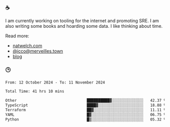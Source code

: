 ### ☕

I am currently working on tooling for the internet and promoting SRE. I am also writing some books and hoarding some data. I like thinking about time. 

Read more:

 - [natwelch.com](https://natwelch.com)
 - [@icco@merveilles.town](https://merveilles.town/@icco)
 - [blog](https://writing.natwelch.com)

### 🕒

<!--START_SECTION:waka-->

```txt
From: 12 October 2024 - To: 11 November 2024

Total Time: 41 hrs 10 mins

Other                               ██████████▓░░░░░░░░░░░░░░   42.37 %
TypeScript                          ████▓░░░░░░░░░░░░░░░░░░░░   18.88 %
Terraform                           ██▓░░░░░░░░░░░░░░░░░░░░░░   11.11 %
YAML                                █▓░░░░░░░░░░░░░░░░░░░░░░░   06.75 %
Python                              █▒░░░░░░░░░░░░░░░░░░░░░░░   05.32 %
```

<!--END_SECTION:waka-->
